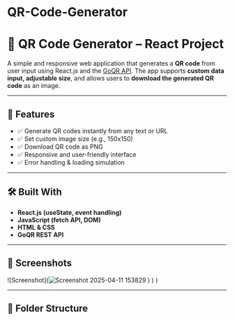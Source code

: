 # QR-Code-Generator
# 🔳 QR Code Generator – React Project

A simple and responsive web application that generates a **QR code** from user input using React.js and the [GoQR API](https://goqr.me/api/). The app supports **custom data input, adjustable size**, and allows users to **download the generated QR code** as an image.

---

## 🚀 Features

- ✅ Generate QR codes instantly from any text or URL  
- ✅ Set custom image size (e.g., 150x150)  
- ✅ Download QR code as PNG  
- ✅ Responsive and user-friendly interface  
- ✅ Error handling & loading simulation

---

## 🛠️ Built With

- **React.js (useState, event handling)**
- **JavaScript (fetch API, DOM)**
- **HTML & CSS**
- **GoQR REST API**

---

## 📸 Screenshots

![Screenshot](![Screenshot 2025-04-11 153829](https://github.com/user-attachments/assets/895b0b29-3a47-4a08-960a-a33a9730acf1)
)
)
)

---

## 📂 Folder Structure

